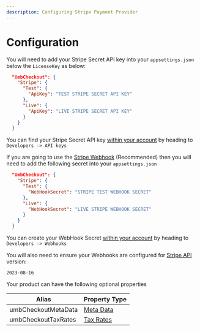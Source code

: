 ```yaml
---
description: Configuring Stripe Payment Provider
---
```


# Configuration

You will need to add your Stripe Secret API key into your `appsettings.json` below the `LicenseKey` as below:

```json
  "UmbCheckout": {
    "Stripe": {
      "Test": {
        "ApiKey": "TEST STRIPE SECRET API KEY"
      },
      "Live": {
        "ApiKey": "LIVE STRIPE SECRET API KEY"
      }
    }
  }
```

You can find your Stripe Secret API key [within your account](https://dashboard.stripe.com/apikeys) by heading to `Developers -> API keys`

If you are going to use the [Stripe Webhook](services/stripe-webhook-api/) (Recommended) then you will need to add the following secret into your `appsettings.json`

```json
  "UmbCheckout": {
    "Stripe": {
      "Test": {
        "WebHookSecret": "STRIPE TEST WEBHOOK SECRET"
      },
      "Live": {
        "WebHookSecret": "LIVE STRIPE WEBHOOK SECRET"
      }
    }
  }
```

You can create your WebHook Secret [within your account](https://dashboard.stripe.com/webhooks) by heading to `Developers -> Webhooks`

You will also need to ensure your Webhooks are configured for [Stripe API ](https://dashboard.stripe.com/developers)version:

```
2023-08-16
```

Your product can have the following optional properties

| Alias               | Property Type                                                                    |
| ------------------- | -------------------------------------------------------------------------------- |
| umbCheckoutMetaData | [Meta Data](../../../core-services/property-editors/metadata-property-editor.md) |
| umbCheckoutTaxRates | [Tax Rates](addons/property-editors/tax-rates-property-editor.md)                |
